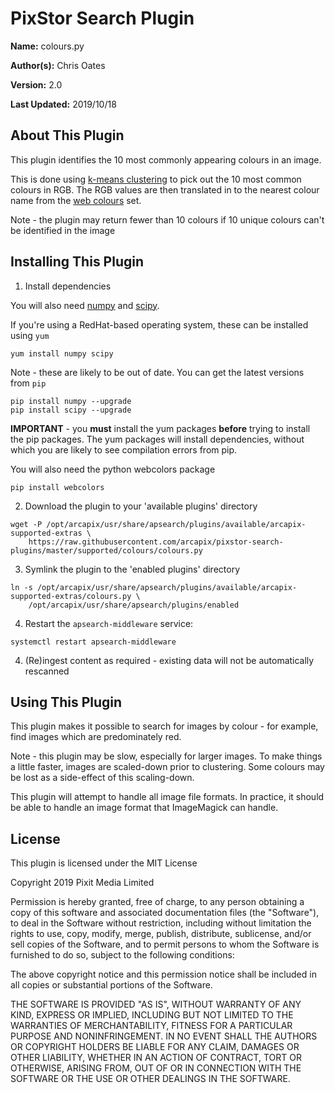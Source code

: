 # PixStor Search Plugin

**Name:** colours.py

**Author(s):** Chris Oates

**Version:** 2.0

**Last Updated:** 2019/10/18

## About This Plugin

This plugin identifies the 10 most commonly appearing colours in an image.

This is done using [k-means clustering](https://en.wikipedia.org/wiki/K-means_clustering) to pick out the 10 most common colours in RGB.
The RGB values are then translated in to the nearest colour name from the [web colours](https://en.wikipedia.org/wiki/Web_colors) set.

Note - the plugin may return fewer than 10 colours if 10 unique colours can't be identified in the image

## Installing This Plugin

1. Install dependencies

You will also need [numpy](http://www.numpy.org/) and [scipy](https://www.scipy.org/).

If you're using a RedHat-based operating system, these can be installed using `yum`

``` shell
yum install numpy scipy
```

Note - these are likely to be out of date. You can get the latest versions from `pip`

``` shell
pip install numpy --upgrade
pip install scipy --upgrade
```

**IMPORTANT** - you **must** install the yum packages **before** trying to install the pip packages.
The yum packages will install dependencies, without which you are likely to see compilation errors from pip.

You will also need the python webcolors package

``` shell
pip install webcolors
```

2. Download the plugin to your 'available plugins' directory

``` shell
wget -P /opt/arcapix/usr/share/apsearch/plugins/available/arcapix-supported-extras \
    https://raw.githubusercontent.com/arcapix/pixstor-search-plugins/master/supported/colours/colours.py
```

3. Symlink the plugin to the 'enabled plugins' directory

``` shell
ln -s /opt/arcapix/usr/share/apsearch/plugins/available/arcapix-supported-extras/colours.py \
    /opt/arcapix/usr/share/apsearch/plugins/enabled
```

4. Restart the `apsearch-middleware` service:

``` shell
systemctl restart apsearch-middleware
```

4. (Re)ingest content as required - existing data will not be automatically rescanned

## Using This Plugin

This plugin makes it possible to search for images by colour - for example, find images which are predominately red.

Note - this plugin may be slow, especially for larger images. To make things a little faster, images are scaled-down prior to clustering. Some colours may be lost as a side-effect of this scaling-down.

This plugin will attempt to handle all image file formats. In practice, it should be able to handle an image format that ImageMagick can handle.

## License

This plugin is licensed under the MIT License

Copyright 2019 Pixit Media Limited

Permission is hereby granted, free of charge, to any person obtaining a copy of this software and associated documentation files (the "Software"), to deal in the Software without restriction, including without limitation the rights to use, copy, modify, merge, publish, distribute, sublicense, and/or sell copies of the Software, and to permit persons to whom the Software is furnished to do so, subject to the following conditions:

The above copyright notice and this permission notice shall be included in all copies or substantial portions of the Software.

THE SOFTWARE IS PROVIDED "AS IS", WITHOUT WARRANTY OF ANY KIND, EXPRESS OR IMPLIED, INCLUDING BUT NOT LIMITED TO THE WARRANTIES OF MERCHANTABILITY, FITNESS FOR A PARTICULAR PURPOSE AND NONINFRINGEMENT. IN NO EVENT SHALL THE AUTHORS OR COPYRIGHT HOLDERS BE LIABLE FOR ANY CLAIM, DAMAGES OR OTHER LIABILITY, WHETHER IN AN ACTION OF CONTRACT, TORT OR OTHERWISE, ARISING FROM, OUT OF OR IN CONNECTION WITH THE SOFTWARE OR THE USE OR OTHER DEALINGS IN THE SOFTWARE.
